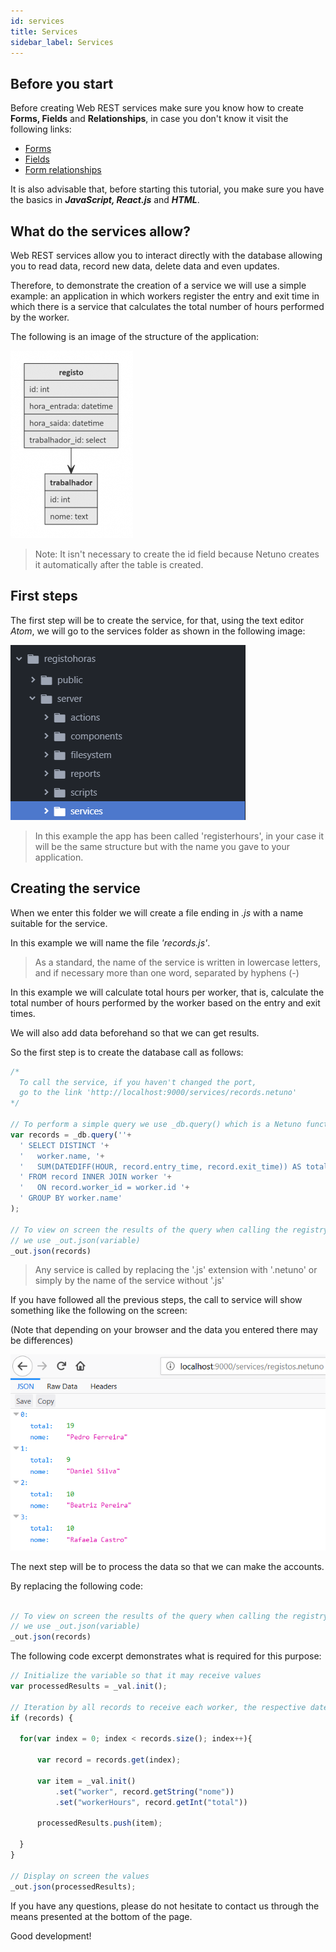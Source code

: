 ```yaml
---
id: services
title: Services
sidebar_label: Services
---
```


## Before you start

Before creating Web REST services make sure you know how to create **Forms, Fields** and **Relationships**, in case you don't know it visit the following links:

* [Forms](/docs/academy/ui/forms)
* [Fields](/docs/academy/ui/fields)
* [Form relationships](/docs/academy/ui/relationships-between-forms)

It is also advisable that, before starting this tutorial, you make sure you have the basics in _**JavaScript, React.js**_ and _**HTML**_.

## What do the services allow?

Web REST services allow you to interact directly with the database allowing you to read data, record new data, delete data and even updates.

Therefore, to demonstrate the creation of a service we will use a simple example: an application in which workers register the entry and exit time in which there is a service that calculates the total number of hours performed by the worker.

The following is an image of the structure of the application:

![servicos-web-rest1.png](/docs/assets/servicos-web-rest1.png)

>Note: It isn't necessary to create the id field because Netuno creates it automatically after the table is created.

## First steps
The first step will be to create the service, for that, using the text editor _Atom_, we will go to the services folder as shown in the following image:

![servicos-web-rest2.png](/docs/assets/servicos-web-rest2.png)

> In this example the app has been called 'registerhours', in your case it will be the same structure but with the name you gave to your application.

## Creating the service

When we enter this folder we will create a file ending in _.js_ with a name suitable for the service.

In this example we will name the file _'records.js'_.

> As a standard, the name of the service is written in lowercase letters, and if necessary more than one word, separated by hyphens (-)

In this example we will calculate total hours per worker, that is, calculate the total number of hours performed by the worker based on the entry and exit times.

We will also add data beforehand so that we can get results.

So the first step is to create the database call as follows:

```javascript
/*
  To call the service, if you haven't changed the port,
  go to the link 'http://localhost:9000/services/records.netuno'
*/

// To perform a simple query we use _db.query() which is a Netuno function
var records = _db.query(''+
  ' SELECT DISTINCT '+
  '   worker.name, '+
  '   SUM(DATEDIFF(HOUR, record.entry_time, record.exit_time)) AS total '+
  ' FROM record INNER JOIN worker '+
  '   ON record.worker_id = worker.id '+
  ' GROUP BY worker.name'
);

// To view on screen the results of the query when calling the registry.netuno service
// we use _out.json(variable)
_out.json(records)
```

> Any service is called by replacing the '.js' extension with '.netuno' or simply by the name of the service without '.js'


If you have followed all the previous steps, the call to service will show something like the following on the screen:

(Note that depending on your browser and the data you entered there may be differences)

![servicos-web-rest3.png](/docs/assets/servicos-web-rest3.png)

The next step will be to process the data so that we can make the accounts.

By replacing the following code:

```javascript

// To view on screen the results of the query when calling the registry.netuno service
// we use _out.json(variable)
_out.json(records)
```

The following code excerpt demonstrates what is required for this purpose:

```javascript
// Initialize the variable so that it may receive values
var processedResults = _val.init();

// Iteration by all records to receive each worker, the respective date and time
if (records) {

  for(var index = 0; index < records.size(); index++){
    
      var record = records.get(index);
      
      var item = _val.init()
          .set("worker", record.getString("nome"))
          .set("workerHours", record.getInt("total"))

      processedResults.push(item);

  }
}

// Display on screen the values
_out.json(processedResults);
```

If you have any questions, please do not hesitate to contact us through the means presented at the bottom of the page.

Good development!

